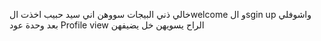 خالي ذني البيجات سووهن
اني سيد حبيب اخذت الwelcome و الsgin up واشوفلي بعد وحدة عود
Profile view  الراح يسويهن خل يضيفهن

